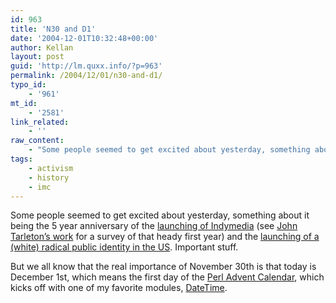 ```yaml
---
id: 963
title: 'N30 and D1'
date: '2004-12-01T10:32:48+00:00'
author: Kellan
layout: post
guid: 'http://lm.quxx.info/?p=963'
permalink: /2004/12/01/n30-and-d1/
typo_id:
    - '961'
mt_id:
    - '2581'
link_related:
    - ''
raw_content:
    - "Some people seemed to get excited about yesterday, something about it being the 5 year anniversary of the <a href=\\\"http://www.mediageek.org/archives/002422.html#002422\\\">launching of Indymedia</a> (see <a href=\\\"http://www.johntarleton.net/#wto\\\">John Tarleton\\'s work</a> for a survey of that heady first year) and the <a href=\\\"http://unreasonables.org/node/view/124\\\">launching of a (white) radical public identity in the US</a>.  Important stuff.\n\nBut we all know that the real importance of November 30th is that today is December 1st, which means the first day of the <a href=\\\"http://perladvent.org/2004/\\\">Perl Advent Calendar</a>, which kicks off with one of my favorite modules, <a href=\\\"http://perladvent.org/2004/1st/\\\">DateTime</a>."
tags:
    - activism
    - history
    - imc
---
```


Some people seemed to get excited about yesterday, something about it being the 5 year anniversary of the [launching of Indymedia](http://www.mediageek.org/archives/002422.html#002422) (see [John Tarleton’s work](http://www.johntarleton.net/#wto) for a survey of that heady first year) and the [launching of a (white) radical public identity in the US](http://unreasonables.org/node/view/124). Important stuff.

But we all know that the real importance of November 30th is that today is December 1st, which means the first day of the [Perl Advent Calendar](http://perladvent.org/2004/), which kicks off with one of my favorite modules, [DateTime](http://perladvent.org/2004/1st/).